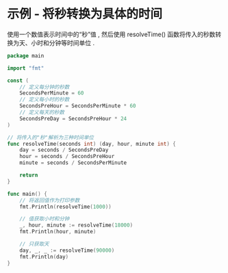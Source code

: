 # 示例 - 将秒转换为具体的时间

使用一个数值表示时间中的“秒”值 , 然后使用 resolveTime\(\) 函数将传入的秒数转换为天、小时和分钟等时间单位 . 

```go
package main

import "fmt"

const (
	// 定义每分钟的秒数
	SecondsPerMinute = 60
	// 定义每小时的秒数
	SecondsPreHour = SecondsPerMinute * 60
	// 定义每天的秒数
	SecondsPreDay = SecondsPreHour * 24
)

// 将传入的"秒"解析为三种时间单位
func resolveTime(seconds int) (day, hour, minute int) {
	day = seconds / SecondsPreDay
	hour = seconds / SecondsPreHour
	minute = seconds / SecondsPerMinute

	return
}

func main() {
	// 将返回值作为打印参数
	fmt.Println(resolveTime(1000))

	// 值获取小时和分钟
	_, hour, minute := resolveTime(18000)
	fmt.Println(hour, minute)

	// 只获取天
	day, _, _ := resolveTime(90000)
	fmt.Println(day)
}
```

  




